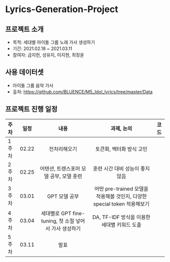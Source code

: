 # Lyrics-Generation-Project

## 프로젝트 소개
- 목적: 세대별 아이돌 그룹 노래 가사 생성하기
- 기간: 2021.02.18 ~ 2021.03.11
- 참여자: 금지헌, 성유지, 이지현, 최정윤 <br>

## 사용 데이터셋
- 아이돌 그룹 음악 가사 <br>
- 출처: https://github.com/BLUENCE/M5_Idol_lyrics/tree/master/Data

## 프로젝트 진행 일정

|   주차   |   일정   |   내용 |   과제, 논의   |   코드   |
|:-------------------|:-----------------------:|:--------------------:|:-----------------:|:-----------------:|
|  1주차  | 02.22 | 전처리해오기 | 토큰화, 벡터화 방식 고민 | |
|  2주차  | 02.25 | 어텐션, 트렌스포머 모델 공부, 모델 훈련 | 훈련 시간 대비 성능이 좋지 않음 | |
|  3주차  | 03.01 | GPT 모델 공부 | 어떤 pre-trained 모델을 적용해볼 것인지, 다양한 special token 적용해보기 | | 
|  4주차  | 03.04 | 세대별로 GPT fine-tuning, 첫 소절 넣어서 가사 생성하기| DA, TF-IDF 방식을 이용한 세대별 키워드 도출 | |
|  5주차  | 03.11 | 발표 | | |



